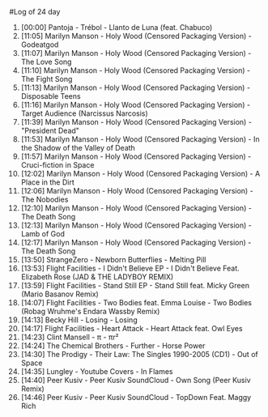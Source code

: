 #Log of 24 day

1. [00:00] Pantoja - Trébol - Llanto de Luna (feat. Chabuco)
1. [11:05] Marilyn Manson - Holy Wood (Censored Packaging Version) - Godeatgod
1. [11:07] Marilyn Manson - Holy Wood (Censored Packaging Version) - The Love Song
1. [11:10] Marilyn Manson - Holy Wood (Censored Packaging Version) - The Fight Song
1. [11:13] Marilyn Manson - Holy Wood (Censored Packaging Version) - Disposable Teens
1. [11:16] Marilyn Manson - Holy Wood (Censored Packaging Version) - Target Audience (Narcissus Narcosis)
1. [11:39] Marilyn Manson - Holy Wood (Censored Packaging Version) - "President Dead"
1. [11:53] Marilyn Manson - Holy Wood (Censored Packaging Version) - In the Shadow of the Valley of Death
1. [11:57] Marilyn Manson - Holy Wood (Censored Packaging Version) - Cruci-fiction in Space
1. [12:02] Marilyn Manson - Holy Wood (Censored Packaging Version) - A Place in the Dirt
1. [12:06] Marilyn Manson - Holy Wood (Censored Packaging Version) - The Nobodies
1. [12:10] Marilyn Manson - Holy Wood (Censored Packaging Version) - The Death Song
1. [12:13] Marilyn Manson - Holy Wood (Censored Packaging Version) - Lamb of God
1. [12:17] Marilyn Manson - Holy Wood (Censored Packaging Version) - The Death Song
1. [13:50] StrangeZero - Newborn Butterflies - Melting Pill
1. [13:53] Flight Facilities - I Didn't Believe EP - I Didn't Believe Feat. Elizabeth Rose (JAD & THE LADYBOY REMIX)
1. [13:59] Flight Facilities - Stand Still EP - Stand Still feat. Micky Green (Mario Basanov Remix)
1. [14:07] Flight Facilities - Two Bodies feat. Emma Louise - Two Bodies (Robag Wruhme's Endara Wassby Remix)
1. [14:13] Becky Hill - Losing - Losing
1. [14:17] Flight Facilities - Heart Attack - Heart Attack feat. Owl Eyes
1. [14:23] Clint Mansell - π - πr²
1. [14:24] The Chemical Brothers - Further - Horse Power
1. [14:30] The Prodigy - Their Law: The Singles 1990-2005 (CD1) - Out of Space
1. [14:35] Lungley - Youtube Covers - In Flames
1. [14:40] Peer Kusiv - Peer Kusiv SoundCloud - Own Song (Peer Kusiv Remix)
1. [14:46] Peer Kusiv - Peer Kusiv SoundCloud - TopDown Feat. Maggy Rich
